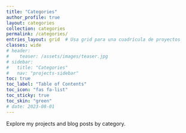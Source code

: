 ```yaml
---
title: "Categories"
author_profile: true
layout: categories
collection: categories
permalink: /categories/
entries_layout: grid  # Usa grid para una cuadrícula de proyectos
classes: wide
# header:
#    teaser: /assets/images/teaser.jpg
# sidebar:
#   title: "Categories"
#   nav: "projects-sidebar"
toc: true
toc_label: "Table of Contents"
toc_icon: "fas fa-list"
toc_sticky: true
toc_skin: "green"
# date: 2023-08-01
---
```


Explore my projects and blog posts by category.